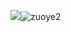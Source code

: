 ![](zuoye2.png)![zuoye2](https://user-images.githubusercontent.com/82360097/115135672-b89a2300-a04c-11eb-9386-dc6d0ec189c1.png)
